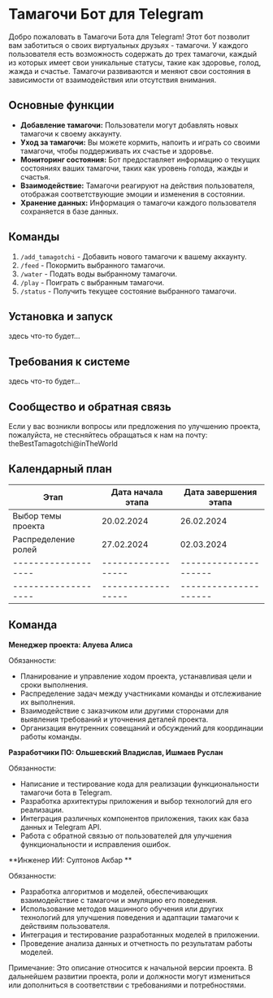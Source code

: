 # Тамагочи Бот для Telegram

Добро пожаловать в Тамагочи Бота для Telegram! Этот бот позволит вам заботиться о своих виртуальных друзьях - тамагочи. У каждого пользователя есть возможность содержать до трех тамагочи, каждый из которых имеет свои уникальные статусы, такие как здоровье, голод, жажда и счастье. Тамагочи развиваются и меняют свои состояния в зависимости от взаимодействия или отсутствия внимания.

## Основные функции
- **Добавление тамагочи:** Пользователи могут добавлять новых тамагочи к своему аккаунту.
- **Уход за тамагочи:** Вы можете кормить, напоить и играть со своими тамагочи, чтобы поддерживать их счастье и здоровье.
- **Мониторинг состояния:** Бот предоставляет информацию о текущих состояниях ваших тамагочи, таких как уровень голода, жажды и счастья.
- **Взаимодействие:** Тамагочи реагируют на действия пользователя, отображая соответствующие эмоции и изменения в состоянии.
- **Хранение данных:** Информация о тамагочи каждого пользователя сохраняется в базе данных.

## Команды
1. `/add_tamagotchi` - Добавить нового тамагочи к вашему аккаунту.
2. `/feed` - Покормить выбранного тамагочи.
3. `/water` - Подать воды выбранному тамагочи.
4. `/play` - Поиграть с выбранным тамагочи.
5. `/status` - Получить текущее состояние выбранного тамагочи.

## Установка и запуск
здесь что-то будет...

## Требования к системе
здесь что-то будет...

## Сообщество и обратная связь
Если у вас возникли вопросы или предложения по улучшению проекта, пожалуйста, не стесняйтесь обращаться к нам на почту:
theBestTamagotchi@inTheWorld


## Календарный план

| Этап                | Дата начала этапа | Дата завершения этапа |
| ------------------- | ------------------| --------------------- |
| Выбор темы проекта  | 20.02.2024        | 26.02.2024            |
| Распределение ролей | 27.02.2024        | 02.03.2024            |
| ------------------- | ------------------| --------------------- |
| ------------------- | ------------------| --------------------- |

## Команда

**Менеджер проекта: Алуева Алиса**

Обязанности:
- Планирование и управление ходом проекта, устанавливая цели и сроки выполнения.        
- Распределение задач между участниками команды и отслеживание их выполнения.
- Взаимодействие с заказчиком или другими сторонами для выявления требований и уточнения деталей проекта.
- Организация внутренних совещаний и обсуждений для координации работы команды.


**Разработчики ПО: Ольшевский Владислав, Ишмаев Руслан**

Обязанности:
- Написание и тестирование кода для реализации функциональности тамагочи бота в Telegram.
- Разработка архитектуры приложения и выбор технологий для его реализации.
- Интеграция различных компонентов приложения, таких как база данных и Telegram API.
- Работа с обратной связью от пользователей для улучшения функциональности и исправления ошибок.


**Инженер ИИ: Султонов Акбар **

Обязанности:
- Разработка алгоритмов и моделей, обеспечивающих взаимодействие с тамагочи и эмуляцию его поведения.
- Использование методов машинного обучения или других технологий для улучшения поведения и адаптации тамагочи к действиям пользователя.
- Интеграция и тестирование разработанных моделей в приложении.
- Проведение анализа данных и отчетность по результатам работы моделей.

Примечание: Это описание относится к начальной версии проекта. В дальнейшем развитии проекта, роли и должности могут измениться или дополниться в соответствии с требованиями и потребностями.